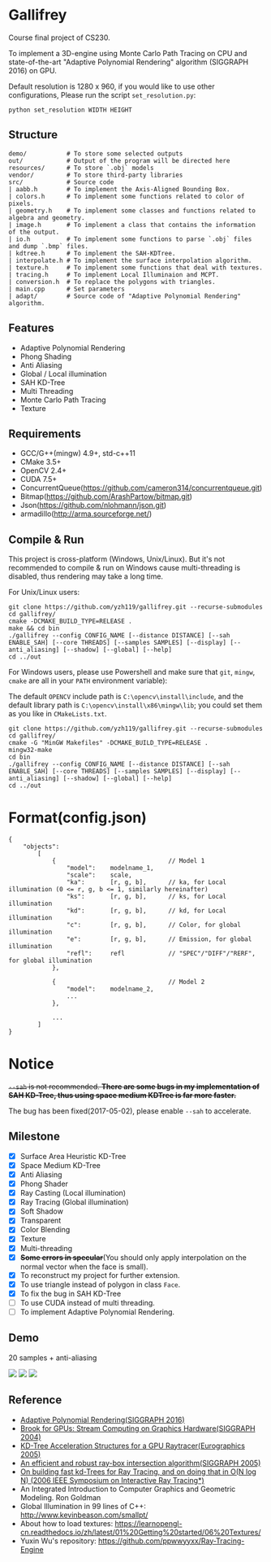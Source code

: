 # Gallifrey
Course final project of CS230.

To implement a 3D-engine using Monte Carlo Path Tracing on CPU and state-of-the-art "Adaptive Polynomial Rendering" algorithm (SIGGRAPH 2016) on GPU.

Default resolution is 1280 x 960, if you would like to use other configurations, Please run the script `set_resolution.py`:

	python set_resolution WIDTH HEIGHT

## Structure

    demo/           # To store some selected outputs
    out/            # Output of the program will be directed here
    resources/      # To store `.obj` models
    vendor/         # To store third-party libraries
    src/            # Source code
    | aabb.h        # To implement the Axis-Aligned Bounding Box.
    | colors.h      # To implement some functions related to color of pixels.
    | geometry.h    # To implement some classes and functions related to algebra and geometry.
    | image.h       # To implement a class that contains the information of the output.
    | io.h          # To implement some functions to parse `.obj` files and dump `.bmp` files.
    | kdtree.h      # To implement the SAH-KDTree.
    | interpolate.h # To implement the surface interpolation algorithm.
    | texture.h     # To implement some functions that deal with textures.
    | tracing.h     # To implement Local Illuminaion and MCPT.
    | conversion.h 	# To replace the polygons with triangles.
    | main.cpp      # Set parameters
    | adapt/		# Source code of "Adaptive Polynomial Rendering" algorithm.

## Features

- Adaptive Polynomial Rendering
- Phong Shading
- Anti Aliasing
- Global / Local illumination
- SAH KD-Tree
- Multi Threading
- Monte Carlo Path Tracing
- Texture

## Requirements

- GCC/G++(mingw) 4.9+, std-c++11
- CMake 3.5+
- OpenCV 2.4+
- CUDA 7.5+
- ConcurrentQueue(https://github.com/cameron314/concurrentqueue.git)
- Bitmap(https://github.com/ArashPartow/bitmap.git)
- Json(https://github.com/nlohmann/json.git)
- armadillo(http://arma.sourceforge.net/)

## Compile & Run
This project is cross-platform (Windows, Unix/Linux). But it's not recommended to compile & run on Windows cause multi-threading is disabled, thus rendering may take a long time.

For Unix/Linux users:

    git clone https://github.com/yzh119/gallifrey.git --recurse-submodules
    cd gallifrey/
    cmake -DCMAKE_BUILD_TYPE=RELEASE .
    make && cd bin
    ./gallifrey --config CONFIG_NAME [--distance DISTANCE] [--sah ENABLE_SAH] [--core THREADS] [--samples SAMPLES] [--display] [--anti_aliasing] [--shadow] [--global] [--help]
    cd ../out

For Windows users, please use Powershell and make sure that `git`, `mingw`, `cmake` are all in your `PATH` environment variable):

The default `OPENCV` include path is `C:\opencv\install\include`, and the default library path is `C:\opencv\install\x86\mingw\lib`; you could set them as you like in `CMakeLists.txt`.

    git clone https://github.com/yzh119/gallifrey.git --recurse-submodules
    cd gallifrey/
    cmake -G "MinGW Makefiles" -DCMAKE_BUILD_TYPE=RELEASE .
    mingw32-make
    cd bin
    ./gallifrey --config CONFIG_NAME [--distance DISTANCE] [--sah ENABLE_SAH] [--core THREADS] [--samples SAMPLES] [--display] [--anti_aliasing] [--shadow] [--global] [--help]
    cd ../out

# Format(config.json)

    {
        "objects":
            [
                {                               // Model 1
                    "model":    modelname_1,
                    "scale":    scale,
                    "ka":       [r, g, b],      // ka, for Local illumination (0 <= r, g, b <= 1, similarly hereinafter)
                    "ks":       [r, g, b],      // ks, for Local illumination
                    "kd":       [r, g, b],      // kd, for Local illumination
                    "c":        [r, g, b],      // Color, for global illumination
                    "e":        [r, g, b],      // Emission, for global illumination
                    "refl":     refl            // "SPEC"/"DIFF"/"RERF", for global illumination
                },

                {                               // Model 2
                    "model":    modelname_2,
                    ...
                },

                ...
            ]
    }


# Notice

<del>`--sah` is not recommended. **There are some bugs in my implementation of SAH KD-Tree, thus using space medium KDTree is far more faster.**</del>

The bug has been fixed(2017-05-02), please enable `--sah` to accelerate.

## Milestone
- [x] Surface Area Heuristic KD-Tree
- [x] Space Medium KD-Tree
- [x] Anti Aliasing
- [x] Phong Shader
- [x] Ray Casting (Local illumination)
- [x] Ray Tracing (Global illumination)
- [x] Soft Shadow
- [x] Transparent
- [x] Color Blending
- [x] Texture
- [x] Multi-threading
- [x] <del>**Some errors in specular**</del>(You should only apply interpolation on the normal vector when the face is small).
- [x] To reconstruct my project for further extension.
- [x] To use triangle instead of polygon in class `Face`.
- [x] To fix the bug in SAH KD-Tree
- [ ] To use CUDA instead of multi threading.
- [ ] To implement Adaptive Polynomial Rendering.

## Demo

20 samples + anti-aliasing

![](demo/airboat.bmp)
![](demo/nine.bmp)
![](demo/teapot.bmp)

## Reference
- [Adaptive Polynomial Rendering(SIGGRAPH 2016)](www.iidi.napier.ac.uk/binary/dl/file/publicationid/13385782)
- [Brook for GPUs: Stream Computing on Graphics Hardware(SIGGRAPH 2004)](https://graphics.stanford.edu/papers/brookgpu/brookgpu.pdf)
- [KD-Tree Acceleration Structures for a GPU Raytracer(Eurographics 2005)](https://graphics.stanford.edu/papers/gpu_kdtree/kdtree.pdf)
- [An efficient and robust ray-box intersection algorithm(SIGGRAPH 2005)](http://www.cs.utah.edu/~awilliam/box/box.pdf)
- [On building fast kd-Trees for Ray Tracing, and on doing that in O(N log N) (2006 IEEE Symposium on Interactive Ray Tracing*)](http://dcgi.felk.cvut.cz/home/havran/ARTICLES/ingo06rtKdtree.pdf)
- An Integrated Introduction to Computer Graphics and Geometric Modeling. Ron Goldman
- Global Illumination in 99 lines of C++: http://www.kevinbeason.com/smallpt/
- About how to load textures: https://learnopengl-cn.readthedocs.io/zh/latest/01%20Getting%20started/06%20Textures/
- Yuxin Wu's repository: https://github.com/ppwwyyxx/Ray-Tracing-Engine
